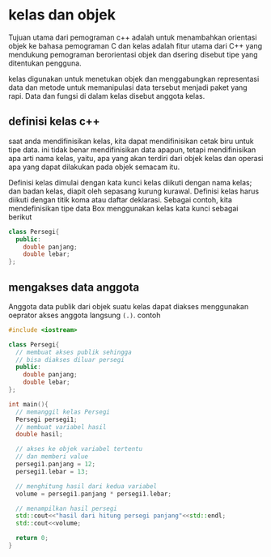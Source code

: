 # kelas dan objek

Tujuan utama dari pemograman c++ adalah untuk menambahkan orientasi objek ke bahasa pemograman C dan kelas adalah fitur utama dari C++ yang mendukung pemograman berorientasi objek dan dsering disebut tipe yang ditentukan pengguna.

kelas digunakan untuk menetukan objek dan menggabungkan representasi data dan metode untuk memanipulasi data tersebut menjadi paket yang rapi. Data dan fungsi di dalam kelas disebut anggota kelas.

## definisi kelas c++

saat anda mendifinisikan kelas, kita dapat mendifinisikan cetak biru untuk tipe data. ini tidak benar mendifinisikan data apapun, tetapi mendifinisikan apa arti nama kelas, yaitu, apa yang akan terdiri dari objek kelas dan operasi apa yang dapat dilakukan pada objek semacam itu.

Definisi kelas dimulai dengan kata kunci kelas diikuti dengan nama kelas; dan badan kelas, diapit oleh sepasang kurung kurawal. Definisi kelas harus diikuti dengan titik koma atau daftar deklarasi. Sebagai contoh, kita mendefinisikan tipe data Box menggunakan kelas kata kunci sebagai berikut

```cpp
class Persegi{
  public:
    double panjang;
    double lebar;
};
```

## mengakses data anggota

Anggota data publik dari objek suatu kelas dapat diakses menggunakan oeprator akses anggota langsung ``(.)``. contoh

```cpp
#include <iostream>

class Persegi{
  // membuat akses publik sehingga
  // bisa diakses diluar persegi
  public:
    double panjang;
    double lebar;
};

int main(){
  // memanggil kelas Persegi
  Persegi persegi1;
  // membuat variabel hasil
  double hasil;

  // akses ke objek variabel tertentu
  // dan memberi value
  persegi1.panjang = 12;
  persegi1.lebar = 13;

  // menghitung hasil dari kedua variabel
  volume = persegi1.panjang * persegi1.lebar;

  // menampilkan hasil persegi
  std::cout<<"hasil dari hitung persegi panjang"<<std::endl;
  std::cout<<volume;

  return 0;
}
```
